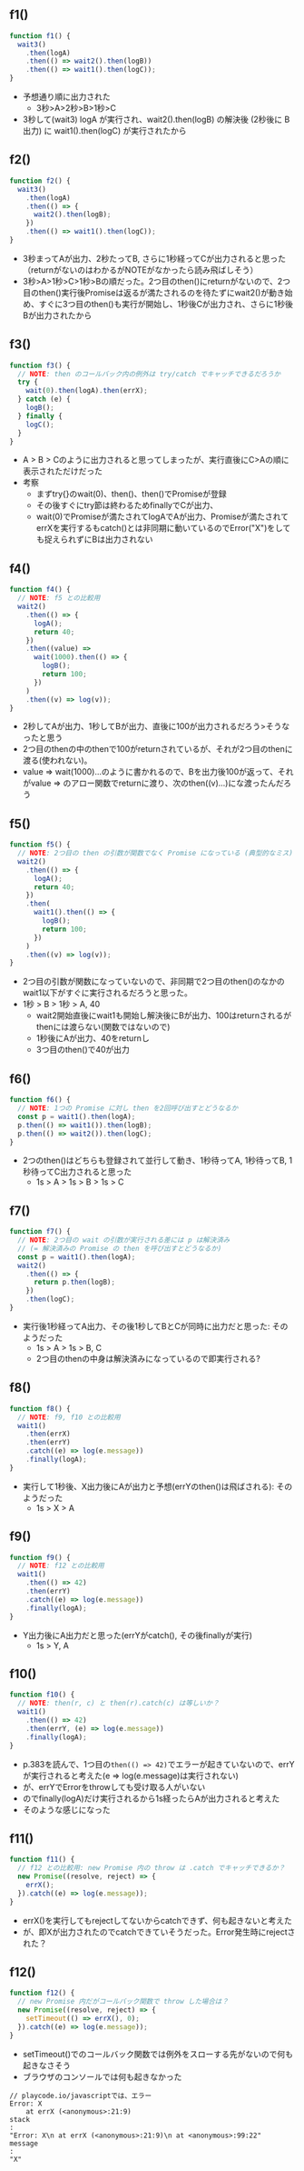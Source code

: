 

## f1()
```js
function f1() {
  wait3()
    .then(logA)
    .then(() => wait2().then(logB))
    .then(() => wait1().then(logC));
}
```
- 予想通り順に出力された
  - 3秒>A>2秒>B>1秒>C
- 3秒して(wait3) logA が実行され、wait2().then(logB) の解決後 (2秒後に B 出力) に wait1().then(logC) が実行されたから

## f2()
```js
function f2() {
  wait3()
    .then(logA)
    .then(() => {
      wait2().then(logB);
    })
    .then(() => wait1().then(logC));
}
```
- 3秒まってAが出力、2秒たってB, さらに1秒経ってCが出力されると思った（returnがないのはわかるがNOTEがなかったら読み飛ばしそう）
- 3秒>A>1秒>C>1秒>Bの順だった。2つ目のthen()にreturnがないので、2つ目のthen()実行後Promiseは返るが満たされるのを待たずにwait2()が動き始め、すぐに3つ目のthen()も実行が開始し、1秒後Cが出力され、さらに1秒後Bが出力されたから

## f3()
```js
function f3() {
  // NOTE: then のコールバック内の例外は try/catch でキャッチできるだろうか
  try {
    wait(0).then(logA).then(errX);
  } catch (e) {
    logB();
  } finally {
    logC();
  }
}
```
- A > B > Cのように出力されると思ってしまったが、実行直後にC>Aの順に表示されただけだった
- 考察
  - まずtry{}のwait(0)、then()、then()でPromiseが登録
  - その後すぐにtry節は終わるためfinallyでCが出力、
  - wait(0)でPromiseが満たされてlogAでAが出力、Promiseが満たされてerrXを実行するもcatch()とは非同期に動いているのでError("X")をしても捉えられずにBは出力されない

## f4()
```js
function f4() {
  // NOTE: f5 との比較用
  wait2()
    .then(() => {
      logA();
      return 40;
    })
    .then((value) =>
      wait(1000).then(() => {
        logB();
        return 100;
      })
    )
    .then((v) => log(v));
}
```
- 2秒してAが出力、1秒してBが出力、直後に100が出力されるだろう>そうなったと思う
- 2つ目のthenの中のthenで100がreturnされているが、それが2つ目のthenに渡る(使われない)。
- value => wait(1000)...のように書かれるので、Bを出力後100が返って、それがvalue => のアロー関数でreturnに渡り、次のthen((v)...)にな渡ったんだろう

## f5()
```js
function f5() {
  // NOTE: 2つ目の then の引数が関数でなく Promise になっている (典型的なミス)
  wait2()
    .then(() => {
      logA();
      return 40;
    })
    .then(
      wait1().then(() => {
        logB();
        return 100;
      })
    )
    .then((v) => log(v));
}
```
- 2つ目の引数が関数になっていないので、非同期で2つ目のthen()のなかのwait1以下がすぐに実行されるだろうと思った。
- 1秒 > B > 1秒 > A, 40
  - wait2開始直後にwait1も開始し解決後にBが出力、100はreturnされるがthenには渡らない(関数ではないので)
  - 1秒後にAが出力、40をreturnし
  - 3つ目のthen()で40が出力

## f6()
```js
function f6() {
  // NOTE: 1つの Promise に対し then を2回呼び出すとどうなるか
  const p = wait1().then(logA);
  p.then(() => wait1()).then(logB);
  p.then(() => wait2()).then(logC);
}
```
- 2つのthen()はどちらも登録されて並行して動き、1秒待ってA, 1秒待ってB, 1秒待ってC出力されると思った
  - 1s > A > 1s > B > 1s > C

## f7()
```js
function f7() {
  // NOTE: 2つ目の wait の引数が実行される差には p は解決済み
  // (= 解決済みの Promise の then を呼び出すとどうなるか)
  const p = wait1().then(logA);
  wait2()
    .then(() => {
      return p.then(logB);
    })
    .then(logC);
}
```
- 実行後1秒経ってA出力、その後1秒してBとCが同時に出力だと思った: そのようだった
  - 1s > A > 1s > B, C
  - 2つ目のthenの中身は解決済みになっているので即実行される?

## f8()
```js
function f8() {
  // NOTE: f9, f10 との比較用
  wait1()
    .then(errX)
    .then(errY)
    .catch((e) => log(e.message))
    .finally(logA);
}
```
- 実行して1秒後、X出力後にAが出力と予想(errYのthen()は飛ばされる): そのようだった
  - 1s > X > A

## f9()
```js
function f9() {
  // NOTE: f12 との比較用
  wait1()
    .then(() => 42)
    .then(errY)
    .catch((e) => log(e.message))
    .finally(logA);
}
```
- Y出力後にA出力だと思った(errYがcatch(), その後finallyが実行)
  - 1s > Y, A

## f10()
```js
function f10() {
  // NOTE: then(r, c) と then(r).catch(c) は等しいか？
  wait1()
    .then(() => 42)
    .then(errY, (e) => log(e.message))
    .finally(logA);
}
```
- p.383を読んで、1つ目の`then(() => 42)`でエラーが起きていないので、errYが実行されると考えた(e => log(e.message)は実行されない)
- が、errYでErrorをthrowしても受け取る人がいない
- のでfinally(logA)だけ実行されるから1s経ったらAが出力されると考えた
- そのような感じになった

## f11()
```js
function f11() {
  // f12 との比較用: new Promise 内の throw は .catch でキャッチできるか？
  new Promise((resolve, reject) => {
    errX();
  }).catch((e) => log(e.message));
}
```
- errX()を実行してもrejectしてないからcatchできず、何も起きないと考えた
- が、即Xが出力されたのでcatchできていそうだった。Error発生時にrejectされた？

## f12()
```js
function f12() {
  // new Promise 内だがコールバック関数で throw した場合は？
  new Promise((resolve, reject) => {
    setTimeout(() => errX(), 0);
  }).catch((e) => log(e.message));
}
```
- setTimeout()でのコールバック関数では例外をスローする先がないので何も起きなさそう
- ブラウザのコンソールでは何も起きなかった
```
// playcode.io/javascriptでは、エラー
Error: X
    at errX (<anonymous>:21:9)
stack
:
"Error: X\n at errX (<anonymous>:21:9)\n at <anonymous>:99:22"
message
:
"X"
```
